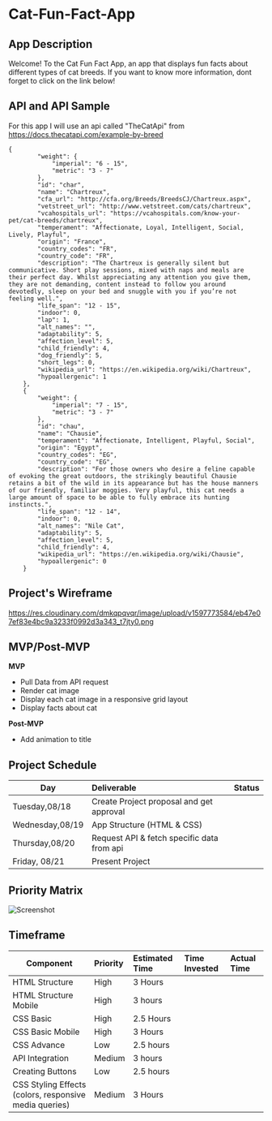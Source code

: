 # Cat-Fun-Fact-App
## App Description
Welcome! To the Cat Fun Fact App, an app that displays fun facts about different types of cat breeds. If you want to know more information, dont forget to click on the link below! 
## API and API Sample
For this app I will use an api called "TheCatApi" from https://docs.thecatapi.com/example-by-breed
```
{
        "weight": {
            "imperial": "6 - 15",
            "metric": "3 - 7"
        },
        "id": "char",
        "name": "Chartreux",
        "cfa_url": "http://cfa.org/Breeds/BreedsCJ/Chartreux.aspx",
        "vetstreet_url": "http://www.vetstreet.com/cats/chartreux",
        "vcahospitals_url": "https://vcahospitals.com/know-your-pet/cat-breeds/chartreux",
        "temperament": "Affectionate, Loyal, Intelligent, Social, Lively, Playful",
        "origin": "France",
        "country_codes": "FR",
        "country_code": "FR",
        "description": "The Chartreux is generally silent but communicative. Short play sessions, mixed with naps and meals are their perfect day. Whilst appreciating any attention you give them, they are not demanding, content instead to follow you around devotedly, sleep on your bed and snuggle with you if you’re not feeling well.",
        "life_span": "12 - 15",
        "indoor": 0,
        "lap": 1,
        "alt_names": "",
        "adaptability": 5,
        "affection_level": 5,
        "child_friendly": 4,
        "dog_friendly": 5,
        "short_legs": 0,
        "wikipedia_url": "https://en.wikipedia.org/wiki/Chartreux",
        "hypoallergenic": 1
    },
    {
        "weight": {
            "imperial": "7 - 15",
            "metric": "3 - 7"
        },
        "id": "chau",
        "name": "Chausie",
        "temperament": "Affectionate, Intelligent, Playful, Social",
        "origin": "Egypt",
        "country_codes": "EG",
        "country_code": "EG",
        "description": "For those owners who desire a feline capable of evoking the great outdoors, the strikingly beautiful Chausie retains a bit of the wild in its appearance but has the house manners of our friendly, familiar moggies. Very playful, this cat needs a large amount of space to be able to fully embrace its hunting instincts.",
        "life_span": "12 - 14",
        "indoor": 0,
        "alt_names": "Nile Cat",
        "adaptability": 5,
        "affection_level": 5,
        "child_friendly": 4,
        "wikipedia_url": "https://en.wikipedia.org/wiki/Chausie",
        "hypoallergenic": 0
    }
 ```
    
## Project's Wireframe
https://res.cloudinary.com/dmkqpqvqr/image/upload/v1597773584/eb47e07ef83e4bc9a3233f0992d3a343_t7jty0.png
## MVP/Post-MVP
**MVP**
* Pull Data from API request
* Render cat image
* Display each cat image in a responsive grid layout
* Display facts about cat 

**Post-MVP**
* Add animation to title

## Project Schedule
|       Day     |                Deliverable              |    Status   |
| --------------|:----------------------------------------|:------------|
|Tuesday,08/18  |Create Project proposal and get approval |             |
|Wednesday,08/19|App Structure (HTML & CSS)               |             |
|Thursday,08/20 |Request API & fetch specific data from api  |             |
|Friday, 08/21  |Present Project                          |             |
## Priority Matrix
![Screenshot](https://res.cloudinary.com/dmkqpqvqr/image/upload/v1597775854/IMG-1428_k4ee1b.jpg)
## Timeframe
|Component      |Priority     |Estimated Time     |Time Invested      |Actual Time      |
| --------------|:------------|:------------------|:------------------|:----------------|
|HTML Structure | High        | 3 Hours           |                   |                 |
|HTML Structure Mobile | High | 3 hours           |                   |                 |
|CSS Basic      | High        | 2.5 Hours            |                   |                 |
|CSS Basic Mobile | High      | 3 Hours           |                   |                 |
|CSS Advance    | Low         | 2.5 hours           |                   |                 |
|API Integration| Medium      | 3 hours           |                   |                 |
|Creating Buttons | Low       | 2.5 hours           |                   |                 |
|CSS Styling Effects (colors, responsive media queries) | Medium      |  3 Hours        |             |               |

